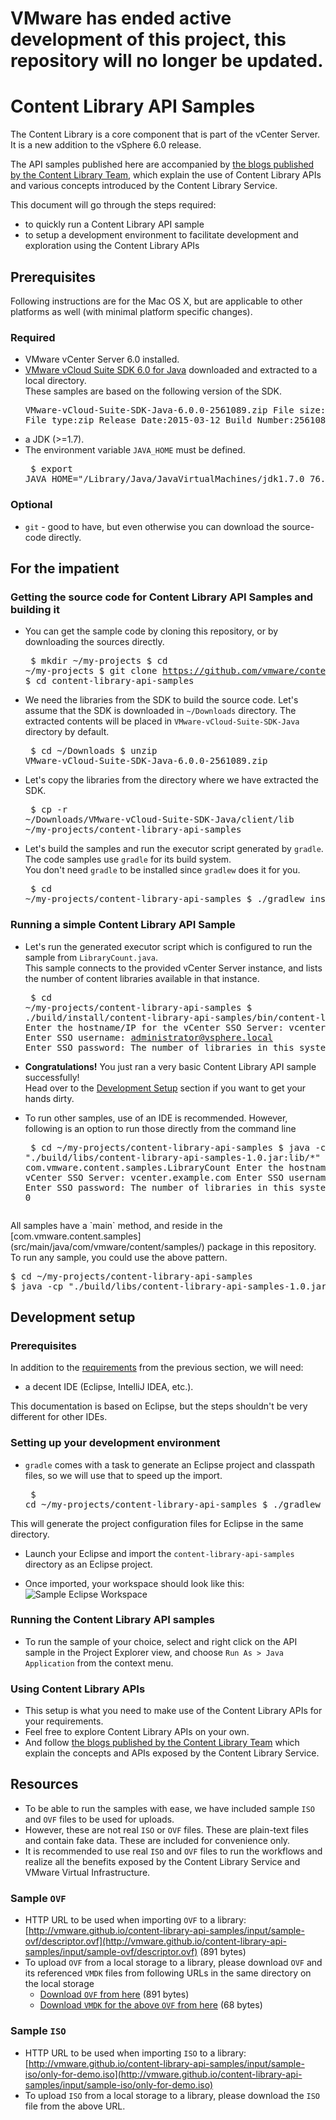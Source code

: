 # VMware has ended active development of this project, this repository will no longer be updated.
# Content Library API Samples

The Content Library is a core component that is part of the vCenter Server.
It is a new addition to the vSphere 6.0 release.<br/>

The API samples published here are accompanied by [the blogs published by the Content Library Team](http://blogs.vmware.com/developer/2015/05/content-library-blog-series.html),
which explain the use of Content Library APIs and various concepts introduced by the Content Library Service.

This document will go through the steps required:

- to quickly run a Content Library API sample
- to setup a development environment to facilitate development and exploration using the Content Library APIs


## Prerequisites

Following instructions are for the Mac OS X, but are applicable to other platforms as well (with minimal platform specific changes).

### Required
- VMware vCenter Server 6.0 installed.
- [VMware vCloud Suite SDK 6.0 for Java](https://developercenter.vmware.com/web/sdk/60/vcloudsuite-java) downloaded and extracted to a local directory.<br/> These samples are based on the following version of the SDK.<pre>VMware-vCloud-Suite-SDK-Java-6.0.0-2561089.zip
File size:55 MB
File type:zip
Release Date:2015-03-12
Build Number:2561089</pre>
- a JDK (>=1.7).
- The environment variable `JAVA_HOME` must be defined.<br/><pre>
$ export JAVA\_HOME="/Library/Java/JavaVirtualMachines/jdk1.7.0\_76.jdk/Contents/Home"
</pre>

### Optional
- `git` - good to have, but even otherwise you can download the source-code directly.


## For the impatient
### Getting the source code for Content Library API Samples and building it
- You can get the sample code by cloning this repository, or by downloading the sources directly.<br/><pre>
$ mkdir ~/my-projects
$ cd ~/my-projects
$ git clone https://github.com/vmware/content-library-api-samples.git
$ cd content-library-api-samples
</pre>

-  We need the libraries from the SDK to build the source code. Let's assume that the SDK is downloaded in `~/Downloads` directory. The extracted contents will be placed in `VMware-vCloud-Suite-SDK-Java` directory by default.<br/><pre>
$ cd ~/Downloads
$ unzip VMware-vCloud-Suite-SDK-Java-6.0.0-2561089.zip
</pre>

- Let's copy the libraries from the directory where we have extracted the SDK.<br/><pre>
$ cp -r ~/Downloads/VMware-vCloud-Suite-SDK-Java/client/lib ~/my-projects/content-library-api-samples
</pre>

- Let's build the samples and run the executor script generated by `gradle`.<br/>The code samples use `gradle` for its build system. <br/>You don't need `gradle` to be installed since `gradlew` does it for you.<br/><pre>
$ cd ~/my-projects/content-library-api-samples
$ ./gradlew installApp
</pre>

### Running a simple Content Library API Sample
- Let's run the generated executor script which is configured to run the sample from `LibraryCount.java`.<br/>
This sample connects to the provided vCenter Server instance, and lists the number of content libraries available in that instance.<pre>
$ cd ~/my-projects/content-library-api-samples
$ ./build/install/content-library-api-samples/bin/content-library-api-samples
Enter the hostname/IP for the vCenter SSO Server: vcenter.example.com
Enter SSO username: administrator@vsphere.local
Enter SSO password:
The number of libraries in this system is: 0
$
</pre>

- <strong>Congratulations!</strong> You just ran a very basic Content Library API sample successfully!<br/>Head over to the [Development Setup](#development-setup) section if you want to get your hands dirty.

- To run other samples, use of an IDE is recommended. However, following is an option to run those directly from the command line<br/><pre>
$ cd ~/my-projects/content-library-api-samples
$ java -cp "./build/libs/content-library-api-samples-1.0.jar:lib/\*" com.vmware.content.samples.LibraryCount
Enter the hostname/IP for the vCenter SSO Server: vcenter.example.com
Enter SSO username: administrator@vsphere.local
Enter SSO password:
The number of libraries in this system is: 0
</pre>
All samples have a `main` method, and reside in the [com.vmware.content.samples](src/main/java/com/vmware/content/samples/) package in this repository.<br/>
To run any sample, you could use the above pattern. <br/><pre>
$ cd ~/my-projects/content-library-api-samples
$ java -cp "./build/libs/content-library-api-samples-1.0.jar:lib/\*" com.vmware.content.samples.&lt;SAMPLE\_CLASS\_NAME&gt;
</pre>

## Development setup

### Prerequisites
In addition to the [requirements](#prerequisites) from the previous section, we will need:

- a decent IDE (Eclipse, IntelliJ IDEA, etc.). <br/>

This documentation is based on Eclipse, but the steps shouldn't be very different for other IDEs.


### Setting up your development environment
- `gradle` comes with a task to generate an Eclipse project and classpath files, so we will use that to speed up the import. <pre>
$ cd ~/my-projects/content-library-api-samples
$ ./gradlew eclipse
</pre>
This will generate the project configuration files for Eclipse in the same directory.

- Launch your Eclipse and import the `content-library-api-samples` directory as an Eclipse project.

- Once imported, your workspace should look like this:<br/>
![Sample Eclipse Workspace](http://vmware.github.io/content-library-api-samples/screenshots/sample-eclipse-workspace-v2.png "Sample Eclipse Workspace")

### Running the Content Library API samples
- To run the sample of your choice,  select and right click on the API sample in the Project Explorer view, and choose `Run As > Java Application` from the context menu.

### Using Content Library APIs
- This setup is what you need to make use of the Content Library APIs for your requirements.
- Feel free to explore Content Library APIs on your own.
-  And follow [the blogs published by the Content Library Team](https://blogs.vmware.com/developer/2015/05/content-library-blog-series.html) which explain the concepts and APIs exposed by the Content Library Service.

## Resources
- To be able to run the samples with ease, we have included sample `ISO` and `OVF` files to be used for uploads.
- However, these are not real `ISO` or `OVF` files. These are plain-text files and contain fake data. These are included for convenience only.
- It is recommended to use real `ISO` and `OVF` files to run the workflows and realize all the benefits exposed by the Content Library Service and VMware Virtual Infrastructure.



### Sample `OVF`
 - HTTP URL to be used when importing `OVF` to a library: <br/>[http://vmware.github.io/content-library-api-samples/input/sample-ovf/descriptor.ovf](http://vmware.github.io/content-library-api-samples/input/sample-ovf/descriptor.ovf) (891 bytes)
 - To upload `OVF` from a local storage to a library, please download `OVF` and its referenced `VMDK` files from following URLs in the same directory on the local storage
     - [Download `OVF` from here](http://vmware.github.io/content-library-api-samples/input/sample-ovf/descriptor.ovf) (891 bytes)
     - [Download `VMDK` for the above `OVF` from here](http://vmware.github.io/content-library-api-samples/input/sample-ovf/only-for-demo.vmdk) (68 bytes)

### Sample `ISO`
 - HTTP URL to be used when importing `ISO` to a library: <br/>[http://vmware.github.io/content-library-api-samples/input/sample-iso/only-for-demo.iso](http://vmware.github.io/content-library-api-samples/input/sample-iso/only-for-demo.iso)
 - To upload `ISO` from a local storage to a library, please download the `ISO` file from the above URL.

